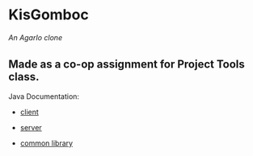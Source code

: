 # KisGomboc
###### An AgarIo clone
## Made as a co-op assignment for Project Tools class.

Java Documentation:

+ [client](http://people.inf.elte.hu/i3ence/PE_16_Javadoc/client/)

+ [server](http://people.inf.elte.hu/i3ence/PE_16_Javadoc/server/)

+ [common library](http://people.inf.elte.hu/i3ence/PE_16_Javadoc/common/)
